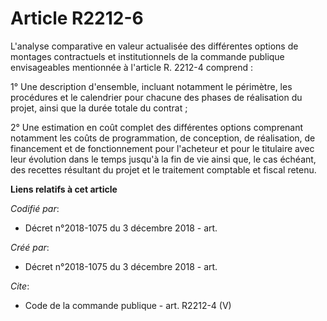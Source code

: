 # Article R2212-6

L'analyse comparative en valeur actualisée des différentes options de montages contractuels et institutionnels de la commande
publique envisageables mentionnée à l'article R. 2212-4 comprend : 

1° Une description d'ensemble, incluant notamment le périmètre, les procédures et le calendrier pour chacune des phases de
réalisation du projet, ainsi que la durée totale du contrat ; 

2° Une estimation en coût complet des différentes options comprenant notamment les coûts de programmation, de conception, de
réalisation, de financement et de fonctionnement pour l'acheteur et pour le titulaire avec leur évolution dans le temps
jusqu'à la fin de vie ainsi que, le cas échéant, des recettes résultant du projet et le traitement comptable et fiscal
retenu.

**Liens relatifs à cet article**

_Codifié par_:

  - Décret n°2018-1075 du 3 décembre 2018 - art.

_Créé par_:

  - Décret n°2018-1075 du 3 décembre 2018 - art.

_Cite_:

  - Code de la commande publique - art. R2212-4 (V)
